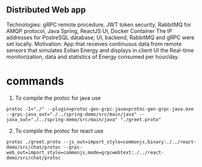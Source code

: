 ## Distributed Web app
Technologies: gRPC remote procedure, JWT token security, RabbitMQ for AMQP protocol, Java Spring, ReactJS UI, Docker Container
The IP addresses for PostreSQL database, UI, backend, RabbitMQ and gRPC were set locally. 
Motivation: App that receives continuous data from remote sensors that simulates Eolian Energy and displays in client UI the Real-time monitorization, data and statistics of Energy consumed per hour/day.
# commands


1. To compile the protoc for java use 

```
protoc -I="./" --plugin=protoc-gen-grpc-java=protoc-gen-grpc-java.exe --grpc-java_out="./../spring-demo/src/main/java" --java_out="./../spring-demo/src/main/java" "./greet.proto"
```

2. To compile the protoc for react use 

```
protoc ./greet.proto --js_out=import_style=commonjs,binary:./../react-demo/src/chat/protoc --grpc-web_out=import_style=commonjs,mode=grpcwebtext:./../react-demo/src/chat/protoc
```

